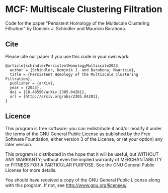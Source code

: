 # MCF: Multiscale Clustering Filtration

Code for the paper "Persistent Homology of the Multiscale Clustering Filtration" by Dominik J. Schindler and Mauricio Barahona.

## Cite

Please cite our paper if you use this code in your own work:

```
@article{schindlerPersistentHomologyMultiscale2023,
  author = {Schindler, Dominik J. and Barahona, Mauricio},
  title = {Persistent Homology of the Multiscale Clustering Filtration},
  publisher = {arXiv},
  year = {2023},
  doi = {10.48550/arXiv.2305.04281},
  url = {http://arxiv.org/abs/2305.04281},
}
```

## Licence

This program is free software: you can redistribute it and/or modify it under the terms of the GNU General Public License as published by the Free Software Foundation, either version 3 of the License, or (at your option) any later version.

This program is distributed in the hope that it will be useful, but WITHOUT ANY WARRANTY; without even the implied warranty of MERCHANTABILITY or FITNESS FOR A PARTICULAR PURPOSE. See the GNU General Public License for more details.

You should have received a copy of the GNU General Public License along with this program. If not, see http://www.gnu.org/licenses/.